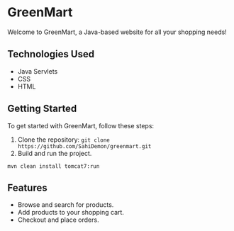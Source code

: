 # GreenMart

Welcome to GreenMart, a Java-based website for all your shopping needs!

## Technologies Used

- Java Servlets
- CSS
- HTML

## Getting Started

To get started with GreenMart, follow these steps:

1. Clone the repository: `git clone https://github.com/SahiDemon/greenmart.git`
2.  Build and run the project.
 ```
 mvn clean install tomcat7:run
```


## Features

- Browse and search for products.
- Add products to your shopping cart.
- Checkout and place orders.


